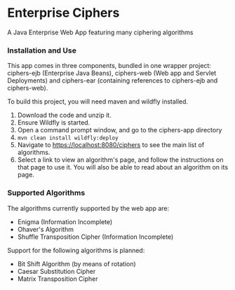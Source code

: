 # Enterprise Ciphers
A Java Enterprise Web App featuring many ciphering algorithms

### Installation and Use
This app comes in three components, bundled in one wrapper project: ciphers-ejb (Enterprise Java Beans), ciphers-web (Web app and Servlet Deployments) and ciphers-ear (containing references to ciphers-ejb and ciphers-web).

To build this project, you will need maven and wildfly installed.

1. Download the code and unzip it.
2. Ensure Wildfly is started.
3. Open a command prompt window, and go to the ciphers-app directory
4. ``mvn clean install wildfly:deploy``
5. Navigate to [https://localhost:8080/ciphers](https://localhost:8080/ciphers) to see the main list of algorithms.
6. Select a link to view an algorithm's page, and follow the instructions on that page to use it. You will also be able to read about an algorithm on its page.

### Supported Algorithms
The algorithms currently supported by the web app are:
* Enigma (Information Incomplete)
* Ohaver's Algorithm
* Shuffle Transposition Cipher (Information Incomplete)

Support for the following algorithms is planned:
* Bit Shift Algorithm (by means of rotation)
* Caesar Substitution Cipher
* Matrix Transposition Cipher

